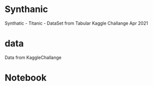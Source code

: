 # Synthanic
Synthatic - Titanic - DataSet from Tabular Kaggle Challange Apr 2021


# data
Data from KaggleChallange

# Notebook

